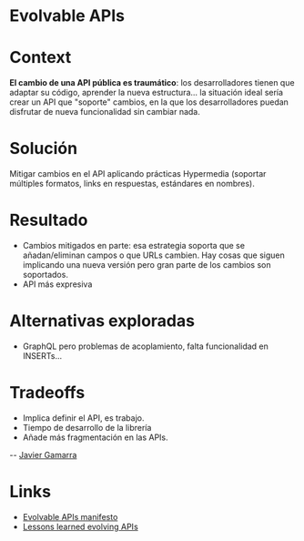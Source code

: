 # Evolvable APIs

# Context

**El cambio de una API pública es traumático**: los desarrolladores tienen que adaptar su código, aprender la nueva estructura...
la situación ideal sería crear un API que "soporte" cambios, en la que los desarrolladores puedan disfrutar de nueva funcionalidad sin cambiar nada.

# Solución

Mitigar cambios en el API aplicando prácticas Hypermedia (soportar múltiples formatos, links en respuestas, estándares en nombres).

# Resultado

* Cambios mitigados en parte: esa estrategia soporta que se añadan/eliminan campos o que URLs cambien. Hay cosas que siguen implicando una nueva versión pero gran parte de los cambios son soportados.
* API más expresiva

# Alternativas exploradas

* GraphQL pero problemas de acoplamiento, falta funcionalidad en INSERTs...

# Tradeoffs

* Implica definir el API, es trabajo.
* Tiempo de desarrollo de la librería
* Añade más fragmentación en las APIs.

-- [Javier Gamarra](https://twitter.com/nhpatt)

# Links

* [Evolvable APIs manifesto](https://evolvable-apis.org/)
* [Lessons learned evolving APIs](https://www.slideshare.net/JorgeFerrer6/the-liferay-case-lessons-learned-evolving-from-rpc-to-hypermedia-rest-apis-93571456)
